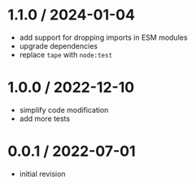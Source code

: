 
1.1.0 / 2024-01-04
==================

 * add support for dropping imports in ESM modules
 * upgrade dependencies
 * replace `tape` with `node:test`

1.0.0 / 2022-12-10
==================

 * simplify code modification
 * add more tests

0.0.1 / 2022-07-01
==================

 * initial revision
